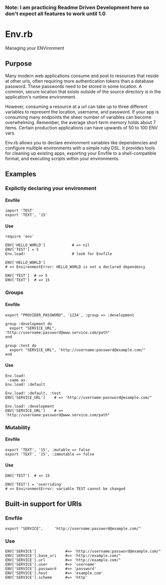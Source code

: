 ### Note: I am practicing Readme Driven Development here so don't expect all features to work until 1.0

# Env.rb
Managing your ENVironment

## Purpose
Many modern web applications consume and post to resources that reside at other urls, often requiring
more authentication tokens than a database password.  These passwords need to be stored in some
location.  A common, secure location that exists outside of the source directory  is in the 
application's runtime environment.  

However, consuming a resource at a url can take up to three different variables to represent
the location, username, and password.  If your app is consuming many endpoints the sheer
number of variables can become overwhelming.  Remember, the average short-term memory holds
about 7 items.  Certain production applications can have upwards of 50 to 100 ENV vars.

Env.rb allows you to declare environment variables like dependencies and configure multiple 
environments with a simple ruby DSL.  It provides tools for cleaning up existing apps, exporting
your Envfile to a shell-compatible format, and executing scripts within your environments.

## Examples

### Explictly declaring your environment

#### Envfile
    import 'TEST'
    export 'TEXT', '15'

#### Use

    require 'env'

    ENV['HELLO_WORLD']            # => nil
    ENV['TEST'] = 5
    Env.load!                     # look for Envfile

    ENV['HELLO_WORLD']
    # => EnvironmentError: HELLO_WORLD is not a declared dependency

    ENV['TEST']  # => 5 
    ENV['TEXT']  # => 15 
    
### Groups
#### Envfile

    export "PROVIDER_PASSWORD", '1234', :group => :development

    group :development do
      export "SERVICE_URL", 'http://username:password@www.service.com/path"
    end

    group :test do
      export "SERVICE_URL", 'http://username:password@example.com/"
    end

#### Use
    Env.load!                     
     -same as-
    Env.load! :default

    Env.load! :default, :test
    ENV['SERVICE_URL']    # => 'http://username:password@example.com/"

    Env.load! :development
    ENV['SERVICE_URL']    # => 'http://username:password@www.service.com/path"

### Mutability

#### Envfile
    export 'TEXT', '15', :mutable => false
    export 'TEXT', '15', :immutable => false

#### Use

    ENV['TEST']  # => 15 

    ENV['TEST'] = 'overriding' 
    # => EnvironmentError: variable TEST cannot be changed

## Built-in support for URIs

### Envfile
    export "SERVICE",     'http://username:password@example.com/"

### Use
    ENV['SERVICE']             #=> 'http://username:password@example.com/"
    ENV['SERVICE'].base_uri    #=> 'http://example.com/"
    ENV['SERVICE'].url         #=> 'http://example.com/"
    ENV['SERVICE'].user        #=> 'username'
    ENV['SERVICE'].password    #=> 'password'
    ENV['SERVICE'].host        #=> 'example.com'
    ENV['SERVICE'].scheme      #=> 'http'

